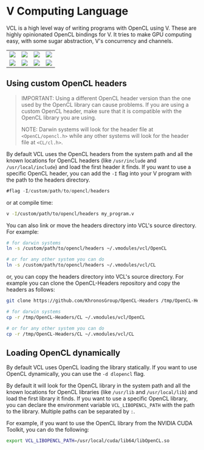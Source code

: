 # V Computing Language

VCL is a high level way of writing programs with OpenCL using V.
These are highly opinionated OpenCL bindings for V. It tries to make GPU computing easy,
with some sugar abstraction, V's concurrency and channels.

|                                      |                                |                |                       |
| :----------------------------------: | :----------------------------: | :------------: | :-------------------: |
|       ![][sierpinski_triangle]       | ![][mandelbrot_blue_red_black] |   ![][julia]   | ![][mandelbrot_basic] |
| ![][mandelbrot_pseudo_random_colors] |   ![][sierpinski_triangle2]    | ![][julia_set] |   ![][julia_basic]    |

## Using custom OpenCL headers

> IMPORTANT: Using a different OpenCL header version than the one used by the OpenCL library
> can cause problems. If you are using a custom OpenCL header, make sure that it is
> compatible with the OpenCL library you are using.
>
> NOTE: Darwin systems will look for the header file at `<OpenCL/opencl.h>` while any other
> systems will look for the header file at `<CL/cl.h>`.

By default VCL uses the OpenCL headers from the system path and all the known
locations for OpenCL headers (like `/usr/include` and `/usr/local/include`) and load the first
header it finds. If you want to use a specific OpenCL header,
you can add the `-I` flag into your V program with the path to the headers directory.

```v
#flag -I/custom/path/to/opencl/headers
```

or at compile time:

```sh
v -I/custom/path/to/opencl/headers my_program.v
```

You can also link or move the headers directory into VCL's source directory. For example:

```sh
# for darwin systems
ln -s /custom/path/to/opencl/headers ~/.vmodules/vcl/OpenCL

# or for any other system you can do
ln -s /custom/path/to/opencl/headers ~/.vmodules/vcl/CL
```

or, you can copy the headers directory into VCL's source directory.
For example you can clone the OpenCL-Headers repository and copy the headers as follows:

```sh
git clone https://github.com/KhronosGroup/OpenCL-Headers /tmp/OpenCL-Headers

# for darwin systems
cp -r /tmp/OpenCL-Headers/CL ~/.vmodules/vcl/OpenCL

# or for any other system you can do
cp -r /tmp/OpenCL-Headers/CL ~/.vmodules/vcl/CL
```

## Loading OpenCL dynamically

By default VCL uses OpenCL loading the library statically. If you want to use OpenCL
dynamically, you can use the `-d dlopencl` flag.

By default it will look for the OpenCL library in the system path and all the known
locations for OpenCL libraries (like `/usr/lib` and `/usr/local/lib`) and load the first
library it finds. If you want to use a specific OpenCL library,
you can declare the environment variable `VCL_LIBOPENCL_PATH` with
the path to the library. Multiple paths can be separated by `:`.

For example, if you want to use the OpenCL library from the NVIDIA CUDA Toolkit, you can
do the following:

```sh
export VCL_LIBOPENCL_PATH=/usr/local/cuda/lib64/libOpenCL.so
```

<!-- Images -->

[sierpinski_triangle]: https://raw.githubusercontent.com/vlang/vsl/main/vcl/static/sierpinski_triangle.png
[mandelbrot_blue_red_black]: https://raw.githubusercontent.com/vlang/vsl/main/vcl/static/mandelbrot_blue_red_black.png
[julia]: https://raw.githubusercontent.com/vlang/vsl/main/vcl/static/julia.png
[mandelbrot_basic]: https://raw.githubusercontent.com/vlang/vsl/main/vcl/static/mandelbrot_basic.png
[mandelbrot_pseudo_random_colors]: https://raw.githubusercontent.com/vlang/vsl/main/vcl/static/mandelbrot_pseudo_random_colors.png
[sierpinski_triangle2]: https://raw.githubusercontent.com/vlang/vsl/main/vcl/static/sierpinski_triangle2.png
[julia_set]: https://raw.githubusercontent.com/vlang/vsl/main/vcl/static/julia_set.png
[julia_basic]: https://raw.githubusercontent.com/vlang/vsl/main/vcl/static/julia_basic.png
